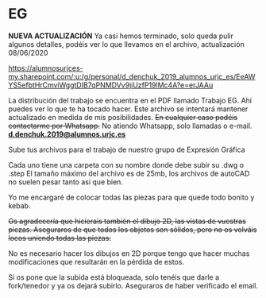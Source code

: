 # EG
**NUEVA ACTUALIZACIÓN** Ya casi hemos terminado, solo queda pulir algunos detalles, podéis ver lo que llevamos en el archivo, actualización 08/06/2020

https://alumnosurjces-my.sharepoint.com/:u:/g/personal/d_denchuk_2019_alumnos_urjc_es/EeAWYS5efbtHrCmviWggtDIB7qPNMDVv9jiUzfP19lMc4A?e=erJAAu

La distribución del trabajo se encuentra en el PDF llamado Trabajo EG. Ahí puedes ver lo que te ha tocado hacer. Este archivo se intentará 
mantener actualizado en medida de mis posibilidades. ~~En cualquier caso podéis contactarme por Whatsapp.~~ No atiendo Whatsapp, solo llamadas o e-mail. **d.denchuk.2019@alumnos.urjc.es**

Sube tus archivos para el trabajo de nuestro grupo de Expresión Gráfica

Cada uno tiene una carpeta con su nombre donde debe subir su .dwg o .step 
El tamaño máximo del archivo es de 25mb, los archivos de autoCAD no suelen pesar tanto asi que bien. 

Yo me encargaré de colocar todas las piezas para que quede todo bonito y kebab. 

~~Os agradecería que hicierais también el dibujo 2D, las vistas de vuestras piezas. Aseguraros de que todos los objetos son sólidos, pero
no os volváis locos uniendo todas las piezas.~~

No es necesario hacer los dibujos en 2D porque tengo que hacer muchas modificaciones que resultarán en la pérdida de estos.

Si os pone que la subida está bloqueada, solo tenéis que darle a fork/tenedor y ya os dejará subirlo. Aseguraros de haber verificado 
el email.
